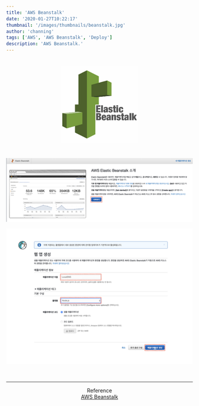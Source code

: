 ```yaml
---
title: 'AWS Beanstalk'
date: '2020-01-27T10:22:17'
thumbnail: '/images/thumbnails/beanstalk.jpg'
author: 'channing'
tags: ['AWS', 'AWS Beanstalk', 'Deploy']
description: 'AWS Beanstalk.'
---
```


![aws](./beanstalk.jpg)

![13](./1.5.png)

![14](./2.5.png)

<br>

---

<center>

Reference <br>
[AWS Beanstalk](https://docs.aws.amazon.com/ko_kr/elasticbeanstalk/latest/dg/GettingStarted.EditConfig.html) <br>

</center>

